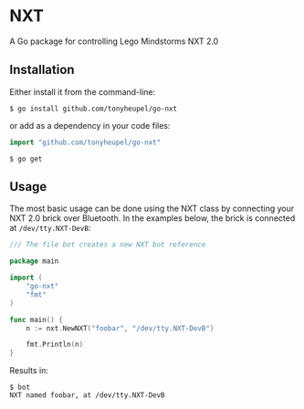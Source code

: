 # NXT
A Go package for controlling Lego Mindstorms NXT 2.0

## Installation
Either install it from the command-line:

```shell
$ go install github.com/tonyheupel/go-nxt
```

or add as a dependency in your code files:
```go
import "github.com/tonyheupel/go-nxt"
```
```shell
$ go get
```

## Usage
The most basic usage can be done using the NXT class by connecting your NXT 2.0
brick over Bluetooth.  In the examples below, the brick is connected at
``` /dev/tty.NXT-DevB ```:


```go
/// The file bot creates a new NXT bot reference

package main

import (
	"go-nxt"
	"fmt"
)

func main() {
	n := nxt.NewNXT("foobar", "/dev/tty.NXT-DevB")

	fmt.Println(n)
}
```

Results in:

```shell
$ bot
NXT named foobar, at /dev/tty.NXT-DevB
```

